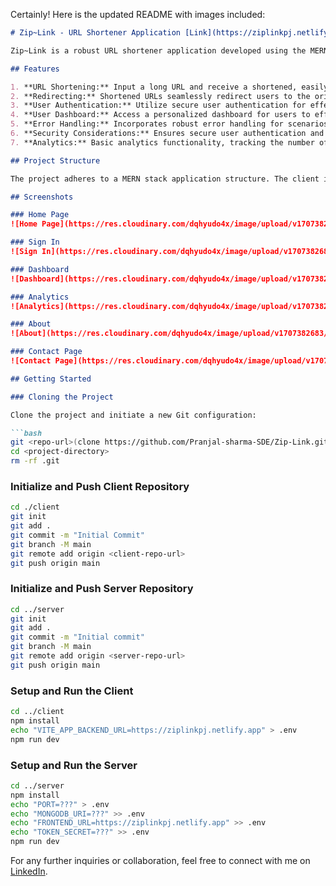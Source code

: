 Certainly! Here is the updated README with images included:

```markdown
# Zip~Link - URL Shortener Application [Link](https://ziplinkpj.netlify.app/)

Zip~Link is a robust URL shortener application developed using the MERN (MongoDB, Express.js, React.js, Node.js) stack. It empowers users to condense lengthy URLs into more manageable links and offers essential features like user authentication, a user dashboard, analytics, and more.

## Features

1. **URL Shortening:** Input a long URL and receive a shortened, easily shareable version.
2. **Redirecting:** Shortened URLs seamlessly redirect users to the original long URL.
3. **User Authentication:** Utilize secure user authentication for effective management of shortened URLs.
4. **User Dashboard:** Access a personalized dashboard for users to effortlessly view and manage their list of shortened URLs.
5. **Error Handling:** Incorporates robust error handling for scenarios such as invalid URLs and server errors.
6. **Security Considerations:** Ensures secure user authentication and handles sensitive information with diligence.
7. **Analytics:** Basic analytics functionality, tracking the number of clicks for each shortened URL.

## Project Structure

The project adheres to a MERN stack application structure. The client is built with Vite, while the server incorporates JWT authentication for enhanced security.

## Screenshots

### Home Page
![Home Page](https://res.cloudinary.com/dqhyudo4x/image/upload/v1707382683/5_c6zn0y.jpg)

### Sign In
![Sign In](https://res.cloudinary.com/dqhyudo4x/image/upload/v1707382683/1_muo9oq.jpg)

### Dashboard
![Dashboard](https://res.cloudinary.com/dqhyudo4x/image/upload/v1707382683/2_d8gi0u.jpg)

### Analytics
![Analytics](https://res.cloudinary.com/dqhyudo4x/image/upload/v1707382683/6_ukpd5r.jpg)

### About
![About](https://res.cloudinary.com/dqhyudo4x/image/upload/v1707382683/3_brpbs3.jpg)

### Contact Page
![Contact Page](https://res.cloudinary.com/dqhyudo4x/image/upload/v1707382683/4_cv0f81.jpg)

## Getting Started

### Cloning the Project

Clone the project and initiate a new Git configuration:

```bash
git <repo-url>(clone https://github.com/Pranjal-sharma-SDE/Zip-Link.git)
cd <project-directory>
rm -rf .git
```

### Initialize and Push Client Repository

```bash
cd ./client
git init
git add .
git commit -m "Initial Commit"
git branch -M main
git remote add origin <client-repo-url>
git push origin main
```

### Initialize and Push Server Repository

```bash
cd ../server
git init
git add .
git commit -m "Initial commit"
git branch -M main
git remote add origin <server-repo-url>
git push origin main
```

### Setup and Run the Client

```bash
cd ../client
npm install
echo "VITE_APP_BACKEND_URL=https://ziplinkpj.netlify.app" > .env
npm run dev
```

### Setup and Run the Server

```bash
cd ../server
npm install
echo "PORT=???" > .env
echo "MONGODB_URI=???" >> .env
echo "FRONTEND_URL=https://ziplinkpj.netlify.app" >> .env
echo "TOKEN_SECRET=???" >> .env
npm run dev
```

For any further inquiries or collaboration, feel free to connect with me on [LinkedIn](https://www.linkedin.com/in/pranjal-sharma-93b4a01a4/).
```

